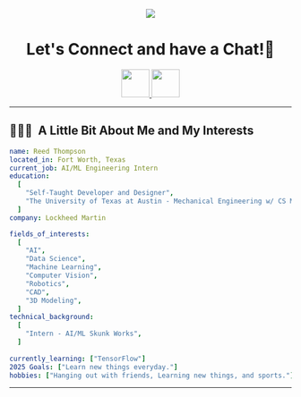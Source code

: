 <p align = "center">
  <img src="https://capsule-render.vercel.app/api?type=waving&color=gradient&height=300&section=header&text=Hello!" />
</p>

<h1 align="center">
  Let's Connect and have a Chat!💬
</h1>

<p align = "center">
<a href="https://www.instagram.com/reedthompson__/">
  <img  height="50" src="https://github.com/user-attachments/assets/ac8f914e-3ee8-494a-96f2-a60f96c6184b" />
</a>

<a href="https://www.linkedin.com/in/reed-thompson0/">
 <img height="50" src="https://github.com/user-attachments/assets/f96907e3-bf59-4cc6-bb2f-c9fe5806c582" />
</a>
</p>


---
<h2> 👨🏻‍💻 &nbsp;A Little Bit About Me and My Interests</h2>

```yaml
name: Reed Thompson
located_in: Fort Worth, Texas
current_job: AI/ML Engineering Intern
education:
  [
    "Self-Taught Developer and Designer",
    "The University of Texas at Austin - Mechanical Engineering w/ CS Minor",
  ]
company: Lockheed Martin

fields_of_interests:
  [
    "AI",
    "Data Science",
    "Machine Learning",
    "Computer Vision",
    "Robotics",
    "CAD",
    "3D Modeling",
  ]
technical_background:
  [
    "Intern - AI/ML Skunk Works",
  ]
  
currently_learning: ["TensorFlow"]
2025 Goals: ["Learn new things everyday."]
hobbies: ["Hanging out with friends, Learning new things, and sports."]
```
  
---  
  
<!-- <h2> 🚀 &nbsp;Some Tools I Have Used and Learned</h2>
n-wordmark.svg" width="45" height="45"/> -->


<p align="center">
  <img src="https://capsule-render.vercel.app
